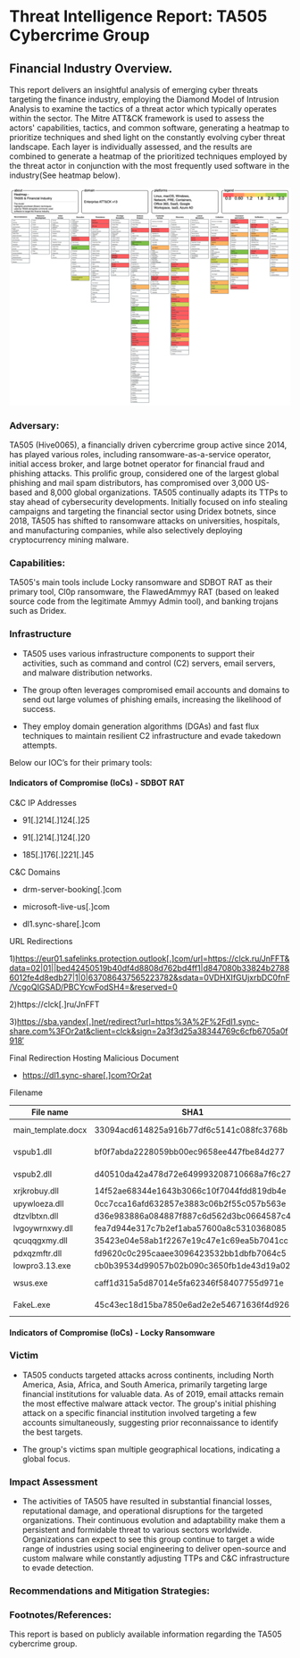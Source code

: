 # Threat Intelligence Report: TA505 Cybercrime Group 

## Financial Industry Overview. 

This report delivers an insightful analysis of emerging cyber threats targeting the finance industry, employing the Diamond Model of Intrusion Analysis to examine the tactics of a threat actor which typically operates within the sector. The Mitre ATT&CK framework is used to assess the actors' capabilities, tactics, and common software, generating a heatmap to prioritize techniques and shed light on the constantly evolving cyber threat landscape. Each layer is individually assessed, and the results are combined to generate a heatmap of the prioritized techniques employed by the threat actor in conjunction with the most frequently used software in the industry(See heatmap below). 

![Heatmap](https://github.com/saifpatell/Threat-Intel-Report/blob/main/ATT%26CK%20Heatmap.png)

### Adversary: 

TA505 (Hive0065), a financially driven cybercrime group active since 2014, has played various roles, including ransomware-as-a-service operator, initial access broker, and large botnet operator for financial fraud and phishing attacks. This prolific group, considered one of the largest global phishing and mail spam distributors, has compromised over 3,000 US-based and 8,000 global organizations. TA505 continually adapts its TTPs to stay ahead of cybersecurity developments. Initially focused on info stealing campaigns and targeting the financial sector using Dridex botnets, since 2018, TA505 has shifted to ransomware attacks on universities, hospitals, and manufacturing companies, while also selectively deploying cryptocurrency mining malware. 

### Capabilities:  

TA505's main tools include Locky ransomware and SDBOT RAT as their primary tool, Cl0p ransomware, the FlawedAmmyy RAT (based on leaked source code from the legitimate Ammyy Admin tool), and banking trojans such as Dridex. 


### Infrastructure 

- TA505 uses various infrastructure components to support their activities, such as command and control (C2) servers, email servers, and malware distribution networks. 

- The group often leverages compromised email accounts and domains to send out large volumes of phishing emails, increasing the likelihood of success. 

- They employ domain generation algorithms (DGAs) and fast flux techniques to maintain resilient C2 infrastructure and evade takedown attempts. 

Below our IOC’s for their primary tools: 

#### Indicators of Compromise (IoCs) - SDBOT RAT 

C&C IP Addresses 

- 91[.]214[.]124[.]25 

- 91[.]214[.]124[.]20 

- 185[.]176[.]221[.]45 

C&C Domains 

- drm-server-booking[.]com 

- microsoft-live-us[.]com 

- dl1.sync-share[.]com 

URL Redirections 

1)https://eur01.safelinks.protection.outlook[.]com/url=https://clck.ru/JnFFT&data=02|01||bed42450519b40df4d8808d762bd4ff1|d847080b33824b27886012fe4d8edb27|1|0|637086437565223782&sdata=0VDHXIfGUjxrbDC0fnF/VcgoQIGSAD/PBCYcwFodSH4=&reserved=0 

2)https://clck[.]ru/JnFFT 

3)https://sba.yandex[.]net/redirect?url=https%3A%2F%2Fdl1.sync-share.com%3FOr2at&client=clck&sign=2a3f3d25a38344769c6cfb6705a0f918′ 

Final Redirection Hosting Malicious Document 

- https://dl1.sync-share[.]com?Or2at 

Filename

| File name          | SHA1                                     | Description               |
| ------------------ | ---------------------------------------- | ------------------------- |
| main_template.docx | 33094acd614825a916b77df6c5141c088fc3768b | Malicious document        |
| vspub1.dll         | bf0f7abda2228059bb00ec9658ee447fbe84d277 | CobaltStrike similarities |
| vspub2.dll         | d40510da42a478d72e649993208710668a7f6c27 | CobaltStrike similarities |
| xrjkrobuy.dll      | 14f52ae68344e1643b3066c10f7044fdd819db4e | SDBot RAT                 |
| upywloeza.dll      | 0cc7cca16afd632857e3883c06b2f55c057b563e | SDBot RAT                 |
| dtzvlbtxn.dll      | d36e983886a084887f887c6d562d3bc0664587c4 | SDBot RAT                 |
| lvgoywrnxwy.dll    | fea7d944e317c7b2ef1aba57600a8c5310368085 | SDBot RAT                 |
| qcuqqgxmy.dll      | 35423e04e58ab1f2267e19c47e1c69ea5b7041cc | SDBot RAT                 |
| pdxqzmftr.dll      | fd9620c0c295caaee3096423532bb1dbfb7064c5 | SDBot RAT                 |
| lowpro3.13.exe     | cb0b39534d99057b02b090c3650fb1de43d19a02 | Binary                    |
| wsus.exe           | caff1d315a5d87014e5fa62346f58407755d971e | Meterpreter stager        |
| FakeL.exe          | 45c43ec18d15ba7850e6ad2e2e54671636f4d926 | Password Stealer          |

#### Indicators of Compromise (IoCs) - Locky Ransomware 

 

### Victim 

- TA505 conducts targeted attacks across continents, including North America, Asia, Africa, and South America, primarily targeting large financial institutions for valuable data. As of 2019, email attacks remain the most effective malware attack vector. The group's initial phishing attack on a specific financial institution involved targeting a few accounts simultaneously, suggesting prior reconnaissance to identify the best targets. 

- The group's victims span multiple geographical locations, indicating a global focus. 

### Impact Assessment 

- The activities of TA505 have resulted in substantial financial losses, reputational damage, and operational disruptions for the targeted organizations. Their continuous evolution and adaptability make them a persistent and formidable threat to various sectors worldwide. Organizations can expect to see this group continue to target a wide range of industries using social engineering to deliver open-source and custom malware while constantly adjusting TTPs and C&C infrastructure to evade detection. 

### Recommendations and Mitigation Strategies: 

 

 

 

 

 

### Footnotes/References: 

This report is based on publicly available information regarding the TA505 cybercrime group. 


 
